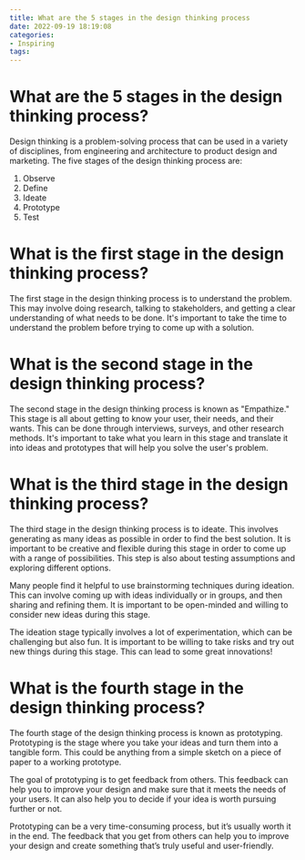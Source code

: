 ```yaml
---
title: What are the 5 stages in the design thinking process
date: 2022-09-19 18:19:08
categories:
- Inspiring
tags:
---
```



#  What are the 5 stages in the design thinking process?

Design thinking is a problem-solving process that can be used in a variety of disciplines, from engineering and architecture to product design and marketing. The five stages of the design thinking process are:

1. Observe
2. Define
3. Ideate
4. Prototype
5. Test

#  What is the first stage in the design thinking process?

The first stage in the design thinking process is to understand the problem. This may involve doing research, talking to stakeholders, and getting a clear understanding of what needs to be done. It's important to take the time to understand the problem before trying to come up with a solution.

#  What is the second stage in the design thinking process?

The second stage in the design thinking process is known as "Empathize." This stage is all about getting to know your user, their needs, and their wants. This can be done through interviews, surveys, and other research methods. It's important to take what you learn in this stage and translate it into ideas and prototypes that will help you solve the user's problem.

#  What is the third stage in the design thinking process?

The third stage in the design thinking process is to ideate. This involves generating as many ideas as possible in order to find the best solution. It is important to be creative and flexible during this stage in order to come up with a range of possibilities. This step is also about testing assumptions and exploring different options.

Many people find it helpful to use brainstorming techniques during ideation. This can involve coming up with ideas individually or in groups, and then sharing and refining them. It is important to be open-minded and willing to consider new ideas during this stage.

The ideation stage typically involves a lot of experimentation, which can be challenging but also fun. It is important to be willing to take risks and try out new things during this stage. This can lead to some great innovations!

#  What is the fourth stage in the design thinking process?

The fourth stage of the design thinking process is known as prototyping. Prototyping is the stage where you take your ideas and turn them into a tangible form. This could be anything from a simple sketch on a piece of paper to a working prototype.

The goal of prototyping is to get feedback from others. This feedback can help you to improve your design and make sure that it meets the needs of your users. It can also help you to decide if your idea is worth pursuing further or not.

Prototyping can be a very time-consuming process, but it’s usually worth it in the end. The feedback that you get from others can help you to improve your design and create something that’s truly useful and user-friendly.
